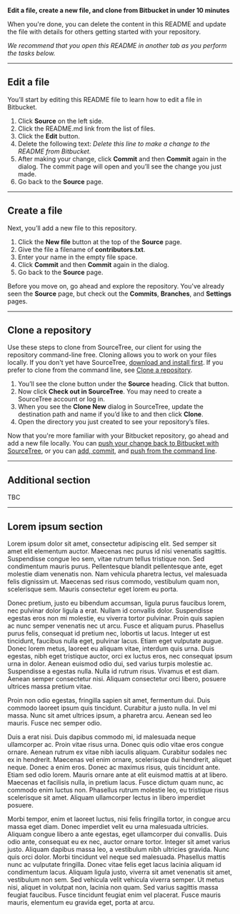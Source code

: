 **Edit a file, create a new file, and clone from Bitbucket in under 10 minutes**

When you're done, you can delete the content in this README and update the file with details for others getting started with your repository.

*We recommend that you open this README in another tab as you perform the tasks below.*

---

## Edit a file

You’ll start by editing this README file to learn how to edit a file in Bitbucket.

1. Click **Source** on the left side.
2. Click the README.md link from the list of files.
3. Click the **Edit** button.
4. Delete the following text: *Delete this line to make a change to the README from Bitbucket.*
5. After making your change, click **Commit** and then **Commit** again in the dialog. The commit page will open and you’ll see the change you just made.
6. Go back to the **Source** page.

---

## Create a file

Next, you’ll add a new file to this repository.

1. Click the **New file** button at the top of the **Source** page.
2. Give the file a filename of **contributors.txt**.
3. Enter your name in the empty file space.
4. Click **Commit** and then **Commit** again in the dialog.
5. Go back to the **Source** page.

Before you move on, go ahead and explore the repository. You've already seen the **Source** page, but check out the **Commits**, **Branches**, and **Settings** pages.

---

## Clone a repository

Use these steps to clone from SourceTree, our client for using the repository command-line free. Cloning allows you to work on your files locally. If you don't yet have SourceTree, [download and install first](https://www.sourcetreeapp.com/). If you prefer to clone from the command line, see [Clone a repository](https://confluence.atlassian.com/x/4whODQ).

1. You’ll see the clone button under the **Source** heading. Click that button.
2. Now click **Check out in SourceTree**. You may need to create a SourceTree account or log in.
3. When you see the **Clone New** dialog in SourceTree, update the destination path and name if you’d like to and then click **Clone**.
4. Open the directory you just created to see your repository’s files.

Now that you're more familiar with your Bitbucket repository, go ahead and add a new file locally. You can [push your change back to Bitbucket with SourceTree](https://confluence.atlassian.com/x/iqyBMg), or you can [add, commit,](https://confluence.atlassian.com/x/8QhODQ) and [push from the command line](https://confluence.atlassian.com/x/NQ0zDQ).

---

## Additional section
TBC

---

## Lorem ipsum section

Lorem ipsum dolor sit amet, consectetur adipiscing elit. Sed semper sit amet elit elementum auctor. Maecenas nec purus id nisi venenatis sagittis. Suspendisse congue leo sem, vitae rutrum tellus tristique non. Sed condimentum mauris purus. Pellentesque blandit pellentesque ante, eget molestie diam venenatis non. Nam vehicula pharetra lectus, vel malesuada felis dignissim ut. Maecenas sed risus commodo, vestibulum quam non, scelerisque sem. Mauris consectetur eget lorem eu porta.


Donec pretium, justo eu bibendum accumsan, ligula purus faucibus lorem, nec pulvinar dolor ligula a erat. Nullam id convallis dolor. Suspendisse egestas eros non mi molestie, eu viverra tortor pulvinar. Proin quis sapien ac nunc semper venenatis nec ut arcu. Fusce et aliquam purus. Phasellus purus felis, consequat id pretium nec, lobortis ut lacus. Integer ut est tincidunt, faucibus nulla eget, pulvinar lacus. Etiam eget vulputate augue. Donec lorem metus, laoreet eu aliquam vitae, interdum quis urna. Duis egestas, nibh eget tristique auctor, orci ex luctus eros, nec consequat ipsum urna in dolor. Aenean euismod odio dui, sed varius turpis molestie ac. Suspendisse a egestas nulla. Nulla id rutrum risus. Vivamus et est diam. Aenean semper consectetur nisi. Aliquam consectetur orci libero, posuere ultrices massa pretium vitae.


Proin non odio egestas, fringilla sapien sit amet, fermentum dui. Duis commodo laoreet ipsum quis tincidunt. Curabitur a justo nulla. In vel mi massa. Nunc sit amet ultrices ipsum, a pharetra arcu. Aenean sed leo mauris. Fusce nec semper odio.


Duis a erat nisi. Duis dapibus commodo mi, id malesuada neque ullamcorper ac. Proin vitae risus urna. Donec quis odio vitae eros congue ornare. Aenean rutrum ex vitae nibh iaculis aliquam. Curabitur sodales nec ex in hendrerit. Maecenas vel enim ornare, scelerisque dui hendrerit, aliquet neque. Donec a enim eros. Donec ac maximus risus, quis tincidunt ante. Etiam sed odio lorem. Mauris ornare ante at elit euismod mattis at at libero. Maecenas et facilisis nulla, in pretium lacus. Fusce dictum quam nunc, ac commodo enim luctus non. Phasellus rutrum molestie leo, eu tristique risus scelerisque sit amet. Aliquam ullamcorper lectus in libero imperdiet posuere.


Morbi tempor, enim et laoreet luctus, nisi felis fringilla tortor, in congue arcu massa eget diam. Donec imperdiet velit eu urna malesuada ultricies. Aliquam congue libero a ante egestas, eget ullamcorper dui convallis. Duis odio ante, consequat eu ex nec, auctor ornare tortor. Integer sit amet varius justo. Aliquam dapibus massa leo, a vestibulum nibh ultricies gravida. Nunc quis orci dolor. Morbi tincidunt vel neque sed malesuada. Phasellus mattis nunc ac vulputate fringilla. Donec vitae felis eget lacus lacinia aliquam id condimentum lacus. Aliquam ligula justo, viverra sit amet venenatis sit amet, vestibulum non sem. Sed vehicula velit vehicula viverra semper. Ut metus nisi, aliquet in volutpat non, lacinia non quam. Sed varius sagittis massa feugiat faucibus. Fusce tincidunt feugiat enim vel placerat. Fusce mauris mauris, elementum eu gravida eget, porta at arcu.
